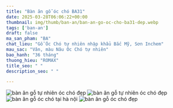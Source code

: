 ```yaml
---
title: "Bàn ăn gỗ óc chó BA31"
date: 2025-03-28T06:06:22+00:00
thumbnail: img/thumb/ban-an/ban-an-go-oc-cho-ba31-dep.webp
tags: ['ban-an']
draft: false
ma_san_pham: "BA"
chat_lieu: "Gỗ Óc Chó tự nhiên nhập khẩu Bắc Mỹ, Sơn Inchem"
mau_sac: "Vân, màu Nâu Óc Chó tự nhiên"
bao_hanh: "36 tháng"
thuong_hieu: "ROMAX"
title_seo: " "
description_seo: " "

---
```

![bàn ăn gỗ tự nhiên óc chó đẹp](/img/ban-an/ba31/ban-an-go-oc-cho-ba31-1.webp)
![bàn ăn gỗ tự nhiên óc chó đẹp](/img/ban-an/ba31/ban-an-go-oc-cho-ba31-2.webp)
![bàn ăn gỗ óc chó tại hà nội](/img/ban-an/ba31/ban-an-go-oc-cho-ba31-3.webp)
![bàn ăn gỗ óc chó đẹp](/img/ban-an/ba31/ban-an-go-oc-cho-ba31-4.webp)
